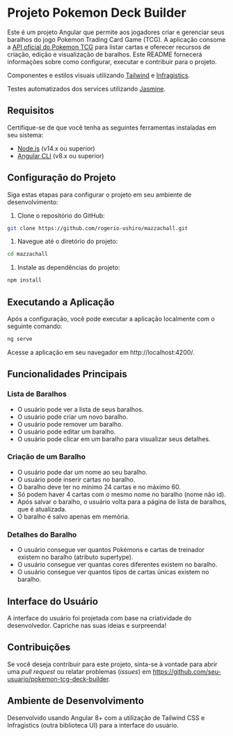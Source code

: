 # **Projeto Pokemon Deck Builder**

Este é um projeto Angular que permite aos jogadores criar e gerenciar seus baralhos do jogo Pokemon Trading Card Game (TCG). A aplicação consome a [API oficial do Pokemon TCG](https://docs.pokemontcg.io/#api_v1cards_list) para listar cartas e oferecer recursos de criação, edição e visualização de baralhos. Este README fornecerá informações sobre como configurar, executar e contribuir para o projeto.

Componentes e estilos visuais utilizando  [Tailwind](https://tailwindcss.com/) e [Infragistics](https://www.infragistics.com/products/ignite-ui-angular/angular/components/general/getting-started).

Testes automatizados dos services utilizando [Jasmine](https://jasmine.github.io/).

## **Requisitos**

Certifique-se de que você tenha as seguintes ferramentas instaladas em seu sistema:

- [Node.js](https://nodejs.org/) (v14.x ou superior)
- [Angular CLI](https://angular.io/cli)  (v8.x ou superior)

## **Configuração do Projeto**

Siga estas etapas para configurar o projeto em seu ambiente de desenvolvimento:

1. Clone o repositório do GitHub:

```bash
git clone https://github.com/rogerio-ushiro/mazzachall.git

```

1. Navegue até o diretório do projeto:

```bash
cd mazzachall

```

1. Instale as dependências do projeto:

```bash
npm install

```

## **Executando a Aplicação**

Após a configuração, você pode executar a aplicação localmente com o seguinte comando:

```bash
ng serve

```

Acesse a aplicação em seu navegador em http://localhost:4200/.

## **Funcionalidades Principais**

### **Lista de Baralhos**

- O usuário pode ver a lista de seus baralhos.
- O usuário pode criar um novo baralho.
- O usuário pode remover um baralho.
- O usuário pode editar um baralho.
- O usuário pode clicar em um baralho para visualizar seus detalhes.

### **Criação de um Baralho**

- O usuário pode dar um nome ao seu baralho.
- O usuário pode inserir cartas no baralho.
- O baralho deve ter no mínimo 24 cartas e no máximo 60.
- Só podem haver 4 cartas com o mesmo nome no baralho (nome não id).
- Após salvar o baralho, o usuário volta para a página de lista de baralhos, que é atualizada.
- O baralho é salvo apenas em memória.

### **Detalhes do Baralho**

- O usuário consegue ver quantos Pokémons e cartas de treinador existem no baralho (atributo supertype).
- O usuário consegue ver quantas cores diferentes existem no baralho.
- O usuário consegue ver quantos tipos de cartas únicas existem no baralho.

## **Interface do Usuário**

A interface do usuário foi projetada com base na criatividade do desenvolvedor. Capriche nas suas ideias e surpreenda!

## **Contribuições**

Se você deseja contribuir para este projeto, sinta-se à vontade para abrir uma *pull request* ou relatar problemas (*issues*) em https://github.com/seu-usuario/pokemon-tcg-deck-builder.

## **Ambiente de Desenvolvimento**

Desenvolvido usando Angular 8+ com a utilização de Tailwind CSS e Infragistics (outra biblioteca UI) para a interface do usuário.